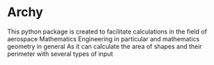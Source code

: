 # Archy

This python package is created to facilitate calculations in the field of aerospace Mathematics Engineering in particular and mathematics geometry in general
As it can calculate the area of shapes and their perimeter with several types of input 
